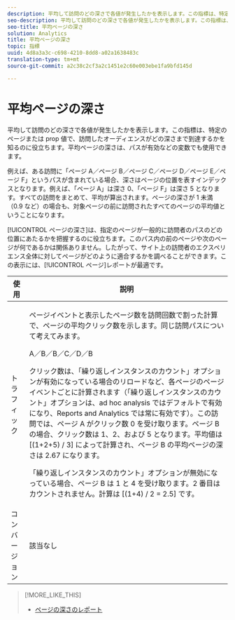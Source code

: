 ```yaml
---
description: 平均して訪問のどの深さで各値が発生したかを表示します。この指標は、特定のページまたは prop 値で、訪問したオーディエンスがどの深さまで到達するかを知るのに役立ちます。平均ページの深さは、パスが有効などの変数でも使用できます。
seo-description: 平均して訪問のどの深さで各値が発生したかを表示します。この指標は、特定のページまたは prop 値で、訪問したオーディエンスがどの深さまで到達するかを知るのに役立ちます。平均ページの深さは、パスが有効などの変数でも使用できます。
seo-title: 平均ページの深さ
solution: Analytics
title: 平均ページの深さ
topic: 指標
uuid: 4d8a3a3c-c698-4210-8dd8-a02a1638483c
translation-type: tm+mt
source-git-commit: a2c38c2cf3a2c1451e2c60e003ebe1fa9bfd145d

---
```



# 平均ページの深さ

平均して訪問のどの深さで各値が発生したかを表示します。この指標は、特定のページまたは prop 値で、訪問したオーディエンスがどの深さまで到達するかを知るのに役立ちます。平均ページの深さは、パスが有効などの変数でも使用できます。

例えば、ある訪問に「ページ A／ページ B／ページ C／ページ D／ページ E／ページ F」というパスが含まれている場合、深さはページの位置を表すインデックスとなります。例えば、「ページ A」は深さ 0、「ページ F」は深さ 5 となります。すべての訪問をまとめて、平均が算出されます。ページの深さが 1 未満（0.9 など）の場合も、対象ページの前に訪問されたすべてのページの平均値ということになります。

[!UICONTROL ページの深さ]は、指定のページが一般的に訪問者のパスのどの位置にあたるかを把握するのに役立ちます。このパス内の前のページや次のページが何であるかは関係ありません。したがって、サイト上の訪問者のエクスペリエンス全体に対してページがどのように適合するかを調べることができます。この表示には、[!UICONTROL ページ]レポートが最適です。

<table id="table_E92B185A487C40E28C70EA30EDF73A40"> 
 <thead> 
  <tr> 
   <th colname="col1" class="entry"> 使用 </th> 
   <th colname="col2" class="entry"> 説明 </th> 
  </tr> 
 </thead>
 <tbody> 
  <tr> 
   <td colname="col1"> トラフィック </td> 
   <td colname="col2"> <p>ページイベントと表示したページ数を訪問回数で割った計算で、ページの平均クリック数を示します。同じ訪問パスについて考えてみます。 </p> <p>A／B／B／C／D／B </p> <p>クリック数は、「繰り返しインスタンスのカウント」オプションが有効になっている場合のリロードなど、各ページのページイベントごとに計算されます（「繰り返しインスタンスのカウント」オプションは、ad hoc analysis ではデフォルトで有効になり、Reports and Analytics では常に有効です）。この訪問では、ページ A がクリック数 0 を受け取ります。ページ B の場合、クリック数は 1、2、および 5 となります。平均値は [(1+2+5) / 3] によって計算され、ページ B の平均ページの深さは 2.67 になります。 </p> <p>「繰り返しインスタンスのカウント」オプションが無効になっている場合、ページ B は 1 と 4 を受け取ります。2 番目はカウントされません。計算は [(1+4) / 2 = 2.5] です。 </p> </td> 
  </tr> 
  <tr> 
   <td colname="col1"> コンバージョン </td> 
   <td colname="col2"> 該当なし </td> 
  </tr> 
 </tbody> 
</table>

>[!MORE_LIKE_THIS]
>
>* [ページの深さのレポート](/help/components/c-variables/dimensionslist/reports-page-depth.md)


